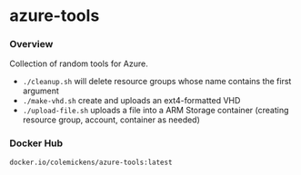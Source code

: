 # azure-tools

### Overview

Collection of random tools for Azure.

* `./cleanup.sh` will delete resource groups whose name contains the first argument
* `./make-vhd.sh` create and uploads an ext4-formatted VHD
* `./upload-file.sh` uploads a file into a ARM Storage container (creating resource group, account, container as needed)

### Docker Hub

`docker.io/colemickens/azure-tools:latest`
